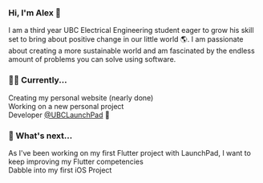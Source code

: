 ### Hi, I'm Alex 👋

I am a third year UBC Electrical Engineering student eager to grow his skill set to bring about positive change in our little world 🌎.
I am passionate about creating a more sustainable world and am fascinated by the endless amount of problems you can solve using software. 

### 🧑‍💻 Currently...
Creating my personal website (nearly done)<br />
Working on a new personal project<br />
Developer [@UBCLaunchPad](https://ubclaunchpad.com/) 🚀<br />

### 🔮 What's next...
As I've been working on my first Flutter project with LaunchPad, I want to keep improving my Flutter competencies<br />
Dabble into my first iOS Project
<!--
**AlexLassooij/AlexLassooij** is a ✨ _special_ ✨ repository because its `README.md` (this file) appears on your GitHub profile.

Here are some ideas to get you started:

- 🔭 I’m currently working on ...
- 🌱 I’m currently learning ...
- 👯 I’m looking to collaborate on ...
- 🤔 I’m looking for help with ...
- 💬 Ask me about ...
- 📫 How to reach me: ...
- 😄 Pronouns: ...
- ⚡ Fun fact: ...
-->
